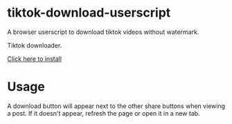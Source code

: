 # tiktok-download-userscript
A browser userscript to download tiktok videos without watermark.

Tiktok downloader.

[Click here to install](https://github.com/Zipdox/tiktok-download-userscript/raw/master/tiktok-dl.user.js)

# Usage
A download button will appear next to the other share buttons when viewing a post. If it doesn't appear, refresh the page or open it in a new tab.
